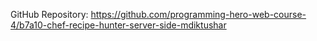 GitHub Repository: https://github.com/programming-hero-web-course-4/b7a10-chef-recipe-hunter-server-side-mdiktushar
<br>